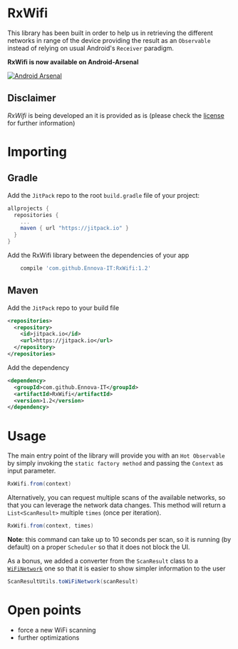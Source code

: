 RxWifi
==========

This library has been built in order to help us in retrieving the different networks in range of
the device providing the result as an `Observable` instead of relying on usual Android's `Receiver`
paradigm.

**RxWifi is now available on Android-Arsenal**

[![Android Arsenal](https://img.shields.io/badge/Android%20Arsenal-RxWifi-green.svg?style=true)](https://android-arsenal.com/details/1/3212)

Disclaimer
-----------
*RxWifi* is being developed an it is provided as is (please check the [license][license] for further
information)

Importing
==========
Gradle
---------
Add the `JitPack` repo to the root `build.gradle` file of your project:
```groovy
allprojects {
  repositories {
    ...
    maven { url "https://jitpack.io" }
  }
}
```
Add the RxWifi library between the dependencies of your app
```groovy
    compile 'com.github.Ennova-IT:RxWifi:1.2'
```

Maven
--------
Add the `JitPack` repo to your build file
```xml
<repositories>
  <repository>
    <id>jitpack.io</id>
    <url>https://jitpack.io</url>
  </repository>
</repositories>
```
Add the dependency
```xml
<dependency>
  <groupId>com.github.Ennova-IT</groupId>
  <artifactId>RxWifi</artifactId>
  <version>1.2</version>
</dependency>
```

Usage
=======
The main entry point of the library will provide you with an `Hot Observable` by simply invoking the
`static factory method` and passing the `Context` as input parameter.

```java
RxWifi.from(context)
```

Alternatively, you can request multiple scans of the available networks, so that you can leverage the network data changes.
This method will return a `List<ScanResult>` multiple `times` (once per iteration).
```java
RxWifi.from(context, times)
```

**Note**: this command can take up to 10 seconds per scan, so it is running (by default) on a proper `Scheduler` so that it does
not block the UI.

As a bonus, we added a converter from the `ScanResult` class to a [`WiFiNetwork`][wifinetwork] one so
that it is easier to show simpler information to the user

```java
ScanResultUtils.toWiFiNetwork(scanResult)
```    
Open points
=======
* force a new WiFi scanning
* further optimizations

[license]:https://github.com/Ennova-IT/RxWifi/blob/master/LICENSE.md
[wifinetwork]:https://github.com/Ennova-IT/RxWifi/blob/master/rxwifi/src/main/java/it/ennova/rxwifi/WiFiNetwork.java
